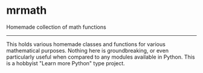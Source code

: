 # mrmath
Homemade collection of math functions

---

This holds various homemade classes and functions for various mathematical purposes. Nothing here is groundbreaking, or even particularly useful when compared to any modules available in Python. This is a hobbyist "Learn more Python" type project.
